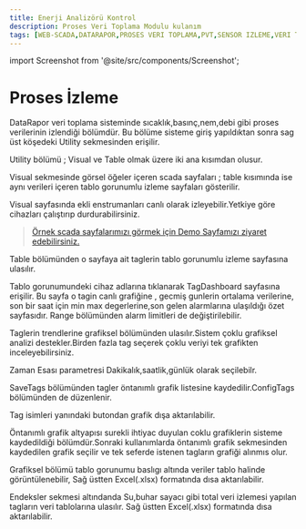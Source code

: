 ```yaml
---
title: Enerji Analizörü Kontrol
description: Proses Veri Toplama Modulu kulanım 
tags: [WEB-SCADA,DATARAPOR,PROSES VERI TOPLAMA,PVT,SENSOR IZLEME,VERI TOPLAMA,SICAKLIK TAKIP,SAYAC IZLEME,FABRIKA IZLEME,SCADA KURULUM,WEB SCADA NASIL KURULUR,WEB SCADA NEDIR,TESIS IZLEME]
---
```


import Screenshot from '@site/src/components/Screenshot';

# Proses İzleme

DataRapor veri toplama sisteminde sıcaklık,basınç,nem,debi gibi  proses verilerinin izlendiği bölümdür.
Bu bölüme sisteme giriş yapıldıktan sonra sag üst köşedeki Utility sekmesinden erişilir.


Utility bölümü ; Visual ve Table olmak üzere iki ana kısımdan olusur.


 
Visual sekmesinde görsel öğeler içeren scada sayfaları  ; table kısımında ise aynı verileri içeren tablo gorunumlu izleme sayfaları gösterilir.

<Screenshot url='/img/Pvt19.png' />

Visual sayfasında ekli enstrumanları canlı olarak izleyebilir.Yetkiye göre cihazları çalıştırıp durdurabilirsiniz.



> [Örnek scada sayfalarımızı görmek için Demo Sayfamızı ziyaret edebilirsiniz.](https://demo.datarapor.com)



Table bölümünden o sayfaya ait taglerin tablo gorunumlu izleme sayfasına ulasılır.


<Screenshot url='/img/Pvt2.png' />


Tablo gorunumundeki cihaz adlarına tıklanarak TagDashboard sayfasına erişilir.
Bu sayfa o tagin canlı grafiğine , gecmiş gunlerin ortalama verilerine, son bir saat için min max degerlerine,son gelen alarmlarına ulaşıldığı özet sayfasıdır.
Range bölümünden alarm limitleri de değiştirilebilir.

<Screenshot url='/img/Pvt7.png' />


Taglerin trendlerine grafiksel bölümünden ulasılır.Sistem çoklu grafiksel analizi destekler.Birden fazla tag seçerek çoklu veriyi tek grafikten inceleyebilirsiniz.


Zaman Esası parametresi Dakikalık,saatlik,günlük olarak seçilebilr.


SaveTags bölümünden tagler öntanımlı grafik listesine kaydedilir.ConfigTags bölümünden de düzenlenir. 

<Screenshot url='/img/Pvt20.png' />
<Screenshot url='/img/Pvt21.png' />

Tag isimleri yanındaki butondan grafik dışa aktarılabilir.

Öntanımlı grafik altyapısı surekli ihtiyac duyulan coklu grafiklerin sisteme kaydedildiği bölümdür.Sonraki kullanımlarda öntanımlı grafik sekmesinden kaydedilen grafik seçilir ve tek seferde istenen tagların grafiği alınmıs olur.




<Screenshot url='/img/Pvt4.png' />


Grafiksel bölümü tablo gorunumu baslıgı altında veriler tablo halinde görüntülenebilir, Sağ üstten Excel(.xlsx) formatında dısa aktarılabilir. 

<Screenshot url='/img/Pvt5.png' />


Endeksler sekmesi altındanda Su,buhar sayacı gibi total veri izlemesi yapılan tagların veri tablolarına ulasılır.
Sağ üstten Excel(.xlsx) formatında dısa aktarılabilir.

<Screenshot url='/img/Pvt22.png' />
 
 